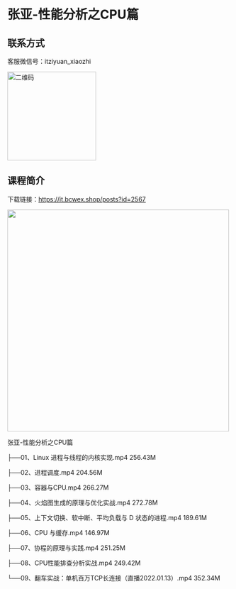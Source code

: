 # 张亚-性能分析之CPU篇

## 联系方式

客服微信号：itziyuan_xiaozhi

<img src="https://ziyuanyun.oss-cn-guangzhou.aliyuncs.com/common/20240614073449/666b82192834a.jpg" width="200" height="200" alt="二维码">

## 课程简介

下载链接：https://it.bcwex.shop/posts?id=2567

<img src="https://ziyuanyun.oss-cn-guangzhou.aliyuncs.com/yun/20240515184109/6644914581cb2.jpg" width="500" alt="">

  张亚-性能分析之CPU篇



 ├──01、Linux 进程与线程的内核实现.mp4 256.43M

 ├──02、进程调度.mp4 204.56M

 ├──03、容器与CPU.mp4 266.27M

 ├──04、火焰图生成的原理与优化实战.mp4 272.78M

 ├──05、上下文切换、软中断、平均负载与 D 状态的进程.mp4 189.61M

 ├──06、CPU 与缓存.mp4 146.97M

 ├──07、协程的原理与实践.mp4 251.25M

 ├──08、CPU性能排查分析实战.mp4 249.42M

 └──09、翻车实战：单机百万TCP长连接（直播2022.01.13）.mp4 352.34M

  